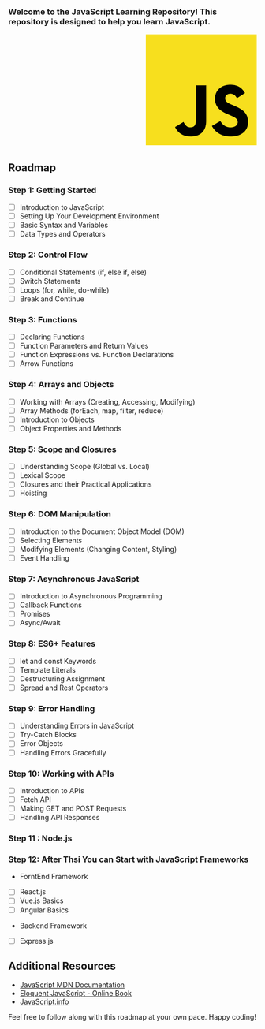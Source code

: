

### Welcome to the JavaScript Learning Repository! This repository is designed to help you learn JavaScript.

<div align="right">
  <img src="download.png" alt="JavaScript Image">
</div>

## Roadmap

### Step 1: Getting Started
- [ ] Introduction to JavaScript
- [ ] Setting Up Your Development Environment
- [ ] Basic Syntax and Variables
- [ ] Data Types and Operators

### Step 2: Control Flow
- [ ] Conditional Statements (if, else if, else)
- [ ] Switch Statements
- [ ] Loops (for, while, do-while)
- [ ] Break and Continue

### Step 3: Functions
- [ ] Declaring Functions
- [ ] Function Parameters and Return Values
- [ ] Function Expressions vs. Function Declarations
- [ ] Arrow Functions

### Step 4: Arrays and Objects
- [ ] Working with Arrays (Creating, Accessing, Modifying)
- [ ] Array Methods (forEach, map, filter, reduce)
- [ ] Introduction to Objects
- [ ] Object Properties and Methods

### Step 5: Scope and Closures
- [ ] Understanding Scope (Global vs. Local)
- [ ] Lexical Scope
- [ ] Closures and their Practical Applications
- [ ] Hoisting

### Step 6: DOM Manipulation
- [ ] Introduction to the Document Object Model (DOM)
- [ ] Selecting Elements
- [ ] Modifying Elements (Changing Content, Styling)
- [ ] Event Handling

### Step 7: Asynchronous JavaScript
- [ ] Introduction to Asynchronous Programming
- [ ] Callback Functions
- [ ] Promises
- [ ] Async/Await

### Step 8: ES6+ Features
- [ ] let and const Keywords
- [ ] Template Literals
- [ ] Destructuring Assignment
- [ ] Spread and Rest Operators

### Step 9: Error Handling
- [ ] Understanding Errors in JavaScript
- [ ] Try-Catch Blocks
- [ ] Error Objects
- [ ] Handling Errors Gracefully

### Step 10: Working with APIs
- [ ] Introduction to APIs
- [ ] Fetch API
- [ ] Making GET and POST Requests
- [ ] Handling API Responses

### Step 11 : Node.js

### Step 12: After Thsi You can Start with  JavaScript Frameworks 
- ForntEnd Framework
- [ ] React.js
- [ ] Vue.js Basics
- [ ] Angular Basics

- Backend Framework
- [ ] Express.js

## Additional Resources
- [JavaScript MDN Documentation](https://developer.mozilla.org/en-US/docs/Web/JavaScript)
- [Eloquent JavaScript - Online Book](https://eloquentjavascript.net/)
- [JavaScript.info](https://javascript.info/)

Feel free to follow along with this roadmap at your own pace. Happy coding!

